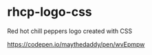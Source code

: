 # rhcp-logo-css

Red hot chill peppers logo created with CSS


https://codepen.io/maythedaddy/pen/wvEpmpw
